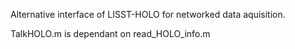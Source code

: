 Alternative interface of LISST-HOLO for networked data aquisition.

TalkHOLO.m is dependant on read_HOLO_info.m
